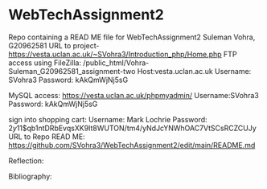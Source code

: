 # WebTechAssignment2
Repo containing a READ ME file for WebTechAssignment2
Suleman Vohra, G20962581
URL to project- https://vesta.uclan.ac.uk/~SVohra3/Introduction_php/Home.php
FTP access using FileZilla:
/public_html/Vohra-Suleman_G20962581_assignment-two
Host:vesta.uclan.ac.uk
Username: SVohra3
Password: kAkQmWjNj5sG

MySQL access:
https://vesta.uclan.ac.uk/phpmyadmin/
Username:SVohra3
Password: kAkQmWjNj5sG

sign into shopping cart:
Username: Mark Lochrie
Password: $2y$11$qb1ntDRbEvqsXK9It8WUTON/tm4/yNdJcYNWhOAC7VtSCsRCZCUJy
URL to Repo READ ME: https://github.com/SVohra3/WebTechAssignment2/edit/main/README.md

Reflection:

Bibliography:
